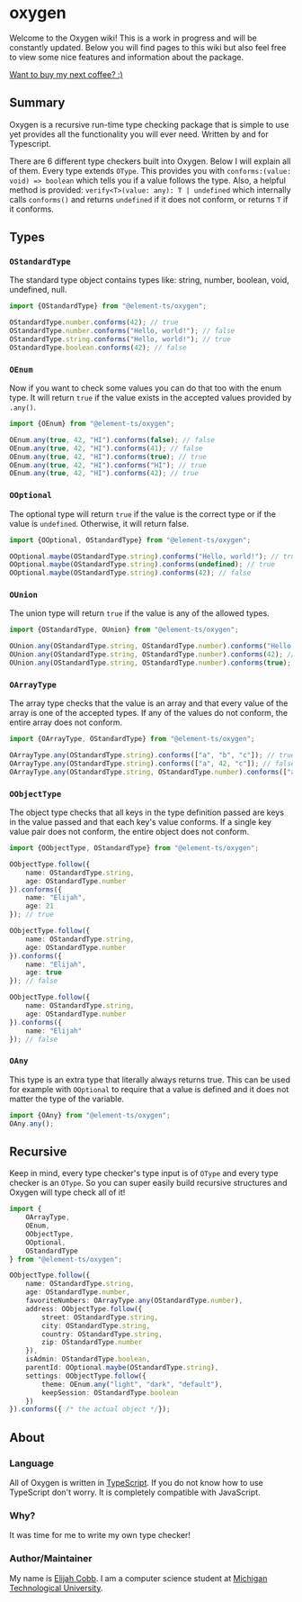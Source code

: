 # oxygen
Welcome to the Oxygen wiki! This is a work in progress and will be constantly updated. Below you will find pages to
this wiki but also feel free to view some nice features and information about the package.

[Want to buy my next coffee? :)](https://www.buymeacoffee.com/elijahjcobb)

## Summary
Oxygen is a recursive run-time type checking package that is simple to use yet provides all the functionality you will
ever need. Written by and for Typescript.

There are 6 different type checkers built into Oxygen. Below I will explain all of them. Every type extends `OType`.
This provides you with `conforms:(value: void) => boolean` which tells you if a value follows the type. Also, a helpful
method is provided: `verify<T>(value: any): T | undefined` which internally calls `conforms()` and returns `undefined`
if it does not conform, or returns `T` if it conforms.

## Types

### `OStandardType`
The standard type object contains types like: string, number, boolean, void, undefined, null.

```typescript
import {OStandardType} from "@element-ts/oxygen";

OStandardType.number.conforms(42); // true
OStandardType.number.conforms("Hello, world!"); // false
OStandardType.string.conforms("Hello, world!"); // true
OStandardType.boolean.conforms(42); // false
```

### `OEnum`
Now if you want to check some values you can do that too with the enum type. It will return `true` if the value exists
in the accepted values provided by `.any()`.
```typescript
import {OEnum} from "@element-ts/oxygen";

OEnum.any(true, 42, "HI").conforms(false); // false
OEnum.any(true, 42, "HI").conforms(41); // false
OEnum.any(true, 42, "HI").conforms(true); // true
OEnum.any(true, 42, "HI").conforms("HI"); // true
OEnum.any(true, 42, "HI").conforms(42); // true
```

### `OOptional`
The optional type will return `true` if the value is the correct type or if the value is `undefined`. Otherwise, it will
return false.
```typescript
import {OOptional, OStandardType} from "@element-ts/oxygen";

OOptional.maybe(OStandardType.string).conforms("Hello, world!"); // true
OOptional.maybe(OStandardType.string).conforms(undefined); // true
OOptional.maybe(OStandardType.string).conforms(42); // false
```

### `OUnion`
The union type will return `true` if the value is any of the allowed types.
```typescript
import {OStandardType, OUnion} from "@element-ts/oxygen";

OUnion.any(OStandardType.string, OStandardType.number).conforms("Hello, world!"); // true
OUnion.any(OStandardType.string, OStandardType.number).conforms(42); // true
OUnion.any(OStandardType.string, OStandardType.number).conforms(true); // false
```

### `OArrayType`
The array type checks that the value is an array and that every value of the array is one of the accepted types. If any
of the values do not conform, the entire array does not conform.
```typescript
import {OArrayType, OStandardType} from "@element-ts/oxygen";

OArrayType.any(OStandardType.string).conforms(["a", "b", "c"]); // true
OArrayType.any(OStandardType.string).conforms(["a", 42, "c"]); // false
OArrayType.any(OStandardType.string, OStandardType.number).conforms(["a", 42, "c"]); // true
```

### `OObjectType`
The object type checks that all keys in the type definition passed are keys in the value passed and that each key's
value conforms. If a single key value pair does not conform, the entire object does not conform.
```typescript
import {OObjectType, OStandardType} from "@element-ts/oxygen";

OObjectType.follow({
    name: OStandardType.string,
    age: OStandardType.number
}).conforms({
    name: "Elijah",
    age: 21
}); // true

OObjectType.follow({
    name: OStandardType.string,
    age: OStandardType.number
}).conforms({
    name: "Elijah",
    age: true
}); // false

OObjectType.follow({
    name: OStandardType.string,
    age: OStandardType.number
}).conforms({
    name: "Elijah"
}); // false
```

### `OAny`
This type is an extra type that literally always returns true. This can be used for example with `OOptional` to require
that a value is defined and it does not matter the type of the variable.
```typescript
import {OAny} from "@element-ts/oxygen";
OAny.any();
```

## Recursive
Keep in mind, every type checker's type input is of `OType` and every type checker is an `OType`. So you can super
easily build recursive structures and Oxygen will type check all of it!
```typescript
import {
    OArrayType,
    OEnum,
    OObjectType,
    OOptional,
    OStandardType
} from "@element-ts/oxygen";

OObjectType.follow({
	name: OStandardType.string,
	age: OStandardType.number,
	favoriteNumbers: OArrayType.any(OStandardType.number),
	address: OObjectType.follow({
		street: OStandardType.string,
		city: OStandardType.string,
		country: OStandardType.string,
		zip: OStandardType.number
	}),
	isAdmin: OStandardType.boolean,
	parentId: OOptional.maybe(OStandardType.string),
	settings: OObjectType.follow({
		theme: OEnum.any("light", "dark", "default"),
		keepSession: OStandardType.boolean
	})
}).conforms({ /* the actual object */});
```

## About

### Language
All of Oxygen is written in [TypeScript](https://www.typescriptlang.org). If you do not know how to use TypeScript don't
worry. It is completely compatible with JavaScript.

### Why?
It was time for me to write my own type checker!

### Author/Maintainer
My name is [Elijah Cobb](https://elijahcobb.com). I am a computer science student at
[Michigan Technological University](https://mtu.edu).